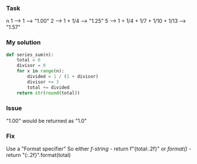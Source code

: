 ### Task
n
1 --> 1 --> "1.00"
2 --> 1 + 1/4 --> "1.25"
5 --> 1 + 1/4 + 1/7 + 1/10 + 1/13 --> "1.57"

### My solution
```Python
def series_sum(n):
    total = 0
    divisor = 0
    for x in range(n):
        divided = 1 / (1 + divisor)
        divisor += 3
        total += divided
    return str(round(total))
```

### Issue
"1.00" would be returned as "1.0"

### Fix
Use a "Format specifier"
So either
*f-string* - return f"{total:.2f}"
or
*format()* - return "{:.2f}".format(total)
